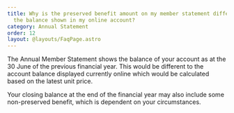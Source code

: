 ```yaml
---
title: Why is the preserved benefit amount on my member statement different from
  the balance shown in my online account?
category: Annual Statement
order: 12
layout: @layouts/FaqPage.astro
---
```


The Annual Member Statement shows the balance of your account as at the 30 June of the previous financial year. This would be different to the account balance displayed currently online which would be calculated based on the latest unit price.

Your closing balance at the end of the financial year may also include some non-preserved benefit, which is dependent on your circumstances.
